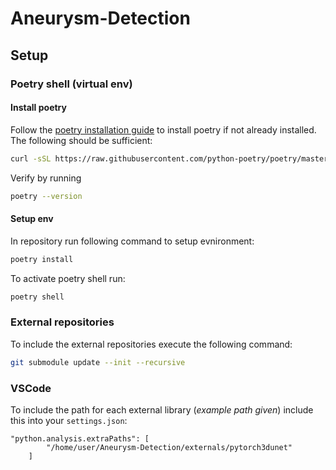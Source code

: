 # Aneurysm-Detection

## Setup

### Poetry shell (virtual env)
#### Install poetry
Follow the [poetry installation guide](https://python-poetry.org/docs/) to install poetry if not already installed.
The following should be sufficient:
```bash
curl -sSL https://raw.githubusercontent.com/python-poetry/poetry/master/get-poetry.py | python -
```
Verify by running
```bash
poetry --version
```
#### Setup env
In repository run following command to setup evnironment:
```bash
poetry install
```
To activate poetry shell run:
```bash
poetry shell
```

### External repositories
To include the external repositories execute the following command:
```bash 
git submodule update --init --recursive 
```
###  VSCode
To include the path for each external library (_example path given_) include this into your `settings.json`:
```
"python.analysis.extraPaths": [
        "/home/user/Aneurysm-Detection/externals/pytorch3dunet"
    ]
```